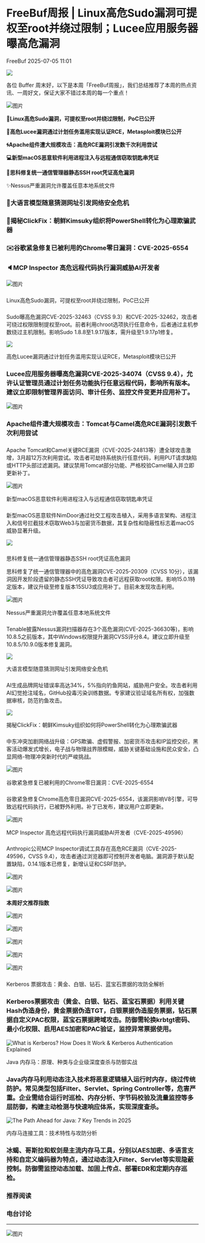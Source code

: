 #  FreeBuf周报 | Linux高危Sudo漏洞可提权至root并绕过限制；Lucee应用服务器曝高危漏洞  
 FreeBuf   2025-07-05 11:01  
  
![](https://mmbiz.qpic.cn/mmbiz_gif/qq5rfBadR38jUokdlWSNlAjmEsO1rzv3srXShFRuTKBGDwkj4gvYy34iajd6zQiaKl77Wsy9mjC0xBCRg0YgDIWg/640?wx_fmt=gif "")  
  
  
各位 Buffer 周末好，以下是本周「FreeBuf周报」，我们总结推荐了本周的热点资讯、一周好文，保证大家不错过本周的每一个重点！  
  
  
![图片](https://mmbiz.qpic.cn/mmbiz_jpg/qq5rfBadR3icJ1UiaObonmWJbuLyoLXdutZ6T0GL6AXwFA0IHVJ9Tl93JicaeTmN55VJBw0JKrJg4sQXdypbdzqibg/640?wx_fmt=other&from=appmsg&wxfrom=5&wx_lazy=1&wx_co=1&tp=webp "")  
  
  
**🤯Linux高危Sudo漏洞，可提权至root并绕过限制，PoC已公开**  
  
**👾高危Lucee漏洞通过计划任务滥用实现认证RCE，Metasploit模块已公开**  
  
**🌀Apache组件遭大规模攻击：高危RCE漏洞引发数千次利用尝试**  
  
**💻新型macOS恶意软件利用进程注入与远程通信窃取钥匙串凭证**  
  
**🛜思科修复统一通信管理器静态SSH root凭证高危漏洞**  
  
✨Nessus严重漏洞允许覆盖任意本地系统文件  
### 🔗大语言模型随意猜测网址引发网络安全危机  
### 🥷揭秘ClickFix：朝鲜Kimsuky组织将PowerShell转化为心理欺骗武器  
### ✉️谷歌紧急修复已被利用的Chrome零日漏洞：CVE-2025-6554  
### 🔈MCP Inspector 高危远程代码执行漏洞威胁AI开发者  
  
  
![图片](https://mmbiz.qpic.cn/mmbiz_png/qq5rfBadR3icFibibPIGEfXsibI0C3or4BS5NY7KgXpwrAo5WHiaX2SOibeoicce3vxyZozGALjYSLtYPrDiceL0UV2D3A/640?wx_fmt=other&from=appmsg&wxfrom=5&wx_lazy=1&wx_co=1&tp=webp "")  
###   
  
  
Linux高危Sudo漏洞，可提权至root并绕过限制，PoC已公开  
###   
  
Sudo曝高危漏洞CVE-2025-32463（CVSS 9.3）和CVE-2025-32462，攻击者可绕过权限限制提权至root。前者利用chroot选项执行任意命令，后者通过主机参数绕过主机限制。影响Sudo 1.8.8至1.9.17版本，需升级至1.9.17p1修复。  
  
![](https://mmbiz.qpic.cn/mmbiz_png/qq5rfBadR3ibAnU4vEr36WbU2bsWK319vibA19CgCE6jHU3bXVzd60lssmD9Y00qOnicXsJ9eSxIaFXO4UBk21tOw/640?wx_fmt=png&from=appmsg "")  
  
  
高危Lucee漏洞通过计划任务滥用实现认证RCE，Metasploit模块已公开  
###   
###   
  
### Lucee应用服务器曝高危漏洞CVE-2025-34074（CVSS 9.4），允许认证管理员通过计划任务功能执行任意远程代码，影响所有版本。建议立即限制管理界面访问、审计任务、监控文件变更并应用补丁。  
  
![图片](https://mmbiz.qpic.cn/mmbiz_jpg/qq5rfBadR3ica9YjnMjbyPguILa0zKicqhA6VAFf1szrOokO8SDPk9SLiah0AWqng9jk2yK0D6scFhgYMVE2TmfYQ/640?wx_fmt=jpeg&from=appmsg&tp=webp&wxfrom=5&wx_lazy=1 "")  
###   
  
### Apache组件遭大规模攻击：Tomcat与Camel高危RCE漏洞引发数千次利用尝试  
###   
###   
  
###   
  
Apache Tomcat和Camel关键RCE漏洞（CVE-2025-24813等）遭全球攻击激增，3月超12万次利用尝试。攻击者可劫持系统执行任意代码，利用PUT请求缺陷或HTTP头部过滤漏洞。建议禁用Tomcat部分功能、严格校验Camel输入并立即更新补丁。  
  
![图片](https://mmbiz.qpic.cn/mmbiz_png/qq5rfBadR3ica9YjnMjbyPguILa0zKicqhicnOlE1F7YSxlE0icNql7PR73mkCsu5rEQHGLq4KL7FL1Jkwrf2tdSUw/640?wx_fmt=png&from=appmsg&tp=webp&wxfrom=5&wx_lazy=1 "")  
  
  
新型macOS恶意软件利用进程注入与远程通信窃取钥匙串凭证  
###   
###   
  
###   
  
新型macOS恶意软件NimDoor通过社交工程攻击植入，采用多语言架构、进程注入和信号拦截技术窃取Web3与加密货币数据，其复杂性和隐蔽性标志着macOS威胁显著升级。  
  
![](https://mmbiz.qpic.cn/mmbiz_png/qq5rfBadR3ibAnU4vEr36WbU2bsWK319vkClW1H2cO35xm6tJSHNVcW3zu38BCexd8PnX9J4hv2F9NwrohCyreg/640?wx_fmt=png&from=appmsg "")  
###   
  
  
思科修复统一通信管理器静态SSH root凭证高危漏洞  
  
思科修复了统一通信管理器中的高危漏洞CVE-2025-20309（CVSS 10分），该漏洞因开发阶段遗留的静态SSH凭证导致攻击者可远程获取root权限。影响15.0.1特定版本，建议升级至修复版本15SU3或应用补丁。目前未发现攻击利用。  
  
![图片](https://mmbiz.qpic.cn/mmbiz_jpg/qq5rfBadR3ibAQoue6wgHf164hWwTEak1rKwUNlAC5nXrNDOpfemqtuXFUHZexCYgfUhMkl3AKQOHukIuNrlbJg/640?wx_fmt=jpeg&from=appmsg&tp=webp&wxfrom=5&wx_lazy=1 "")  
  
  
Nessus严重漏洞允许覆盖任意本地系统文件  
###   
###   
  
###   
  
###   
  
Tenable披露Nessus漏洞扫描器存在3个高危漏洞(CVE-2025-36630等)，影响10.8.5之前版本，其中Windows权限提升漏洞CVSS评分8.4。建议立即升级至10.8.5/10.9.0版本修复漏洞。  
  
![](https://mmbiz.qpic.cn/mmbiz_png/qq5rfBadR3ibAnU4vEr36WbU2bsWK319vPHpq10gHDz8TOPWUb5IGFMfQvHx9Uz1jdJgFdQpoZy5vRAFHcWBSvg/640?wx_fmt=png&from=appmsg "")  
  
  
大语言模型随意猜测网址引发网络安全危机  
###   
  
###   
  
###   
  
###   
  
AI生成品牌网址错误率高达34%，5%指向钓鱼网站，威胁用户安全。攻击者利用AI幻觉抢注域名，GitHub投毒污染训练数据。专家建议验证域名所有权，加强数据审核，防范钓鱼攻击。  
  
![](https://mmbiz.qpic.cn/mmbiz_png/qq5rfBadR3ibAnU4vEr36WbU2bsWK319vAnpI5Z5icib6HcCQlAgMVztvGnqKddicPkcerbDRC8w16bUe0wdhjpNVg/640?wx_fmt=png&from=appmsg "")  
  
  
揭秘ClickFix：朝鲜Kimsuky组织如何将PowerShell转化为心理欺骗武器  
  
###   
  
###   
  
###   
  
###   
  
中东冲突加剧网络战升级：GPS欺骗、虚假警报、加密货币攻击和IP监控交织，黑客活动爆发式增长，电子战与物理战界限模糊，威胁关键基础设施和民众安全，凸显网络-物理冲突新时代的严峻挑战。  
  
![图片](https://mmbiz.qpic.cn/mmbiz_jpg/qq5rfBadR3icgUvC6BMWGzibeXeQBrsXKkODXhyI1eQWHvdLcNRZVblNNqkGpyZxeicXK4dBNtLlQFO8dSkhLwlMQ/640?wx_fmt=jpeg&from=appmsg&tp=webp&wxfrom=5&wx_lazy=1 "")  
  
  
谷歌紧急修复已被利用的Chrome零日漏洞：CVE-2025-6554  
  
###   
  
###   
###   
  
###   
  
###   
  
谷歌紧急修复Chrome高危零日漏洞CVE-2025-6554，该漏洞影响V8引擎，可导致远程代码执行，已被野外利用。补丁已发布，建议用户立即更新。  
  
![图片](https://mmbiz.qpic.cn/mmbiz_jpg/qq5rfBadR3ib2oZzz7fu5ib8DRjTvSTx5XlkqHPQoeJcm78iaAuVzEuOzFto2XCibDXAoDibCKpLVx4V6dpVlI3viaYw/640?wx_fmt=jpeg&from=appmsg&tp=webp&wxfrom=5&wx_lazy=1 "")  
  
  
  
MCP Inspector 高危远程代码执行漏洞威胁AI开发者（CVE-2025-49596）  
  
###   
  
###   
###   
  
###   
  
###   
  
Anthropic公司MCP Inspector调试工具存在高危RCE漏洞（CVE-2025-49596，CVSS 9.4），攻击者通过浏览器即可控制开发者电脑。漏洞源于默认配置缺陷，0.14.1版本已修复，新增认证和CSRF防护。  
  
![图片](https://mmbiz.qpic.cn/mmbiz_jpg/qq5rfBadR38MSC47SvZnR0Q8u4CiadMkO4CyfwqRtBiart2SoHVE8cwWQnlPmBicT2Tt3geYibMN0HsPZk0rt1ciaJg/640?wx_fmt=webp&from=appmsg&tp=webp&wxfrom=5&wx_lazy=1 "")  
  
  
![图片](https://mmbiz.qpic.cn/mmbiz_png/qq5rfBadR3icFibibPIGEfXsibI0C3or4BS5Ce9OricKgAogLRlHYat9jaelbVESLOylPBnQQrU63TlHEs2zCbdNrKg/640?wx_fmt=other&from=appmsg&wxfrom=5&wx_lazy=1&wx_co=1&tp=webp "")  
  
**本周好文推荐指数**  
  
![图片](https://mmbiz.qpic.cn/mmbiz_png/qq5rfBadR3icFibibPIGEfXsibI0C3or4BS59ZQ6EsSUehyHWzxq6tIFG5b5TmautNPF3E0YDL2xav0dFmmibp2oT0w/640?wx_fmt=other&from=appmsg&wxfrom=5&wx_lazy=1&wx_co=1&tp=webp "")  
  
![图片](https://mmbiz.qpic.cn/mmbiz_png/qq5rfBadR3icFibibPIGEfXsibI0C3or4BS59ZQ6EsSUehyHWzxq6tIFG5b5TmautNPF3E0YDL2xav0dFmmibp2oT0w/640?wx_fmt=other&from=appmsg&wxfrom=5&wx_lazy=1&wx_co=1&tp=webp "")  
  
![图片](https://mmbiz.qpic.cn/mmbiz_png/qq5rfBadR3icFibibPIGEfXsibI0C3or4BS59ZQ6EsSUehyHWzxq6tIFG5b5TmautNPF3E0YDL2xav0dFmmibp2oT0w/640?wx_fmt=other&from=appmsg&wxfrom=5&wx_lazy=1&wx_co=1&tp=webp "")  
  
  
![图片](https://mmbiz.qpic.cn/mmbiz_png/qq5rfBadR3icFibibPIGEfXsibI0C3or4BS59ZQ6EsSUehyHWzxq6tIFG5b5TmautNPF3E0YDL2xav0dFmmibp2oT0w/640?wx_fmt=other&from=appmsg&wxfrom=5&wx_lazy=1&wx_co=1&tp=webp "")  
  
![图片](https://mmbiz.qpic.cn/mmbiz_png/qq5rfBadR3icFibibPIGEfXsibI0C3or4BS59ZQ6EsSUehyHWzxq6tIFG5b5TmautNPF3E0YDL2xav0dFmmibp2oT0w/640?wx_fmt=other&from=appmsg&wxfrom=5&wx_lazy=1&wx_co=1&tp=webp "")  
  
###   
  
  
Kerberos 票据攻击：黄金、白银、钻石、蓝宝石票据的攻防全解析  
###   
###   
  
### Kerberos票据攻击（黄金、白银、钻石、蓝宝石票据）利用关键Hash伪造身份，黄金票据伪造TGT，白银票据伪造服务票据，钻石票据自定义PAC权限，蓝宝石票据跨域攻击。防御需轮换krbtgt密码、最小化权限、启用AES加密和PAC验证，监控异常票据使用。  
  
![What is Kerberos? How Does It Work & Kerberos Authentication Explained](https://mmbiz.qpic.cn/mmbiz_jpg/qq5rfBadR3ibAnU4vEr36WbU2bsWK319vR73MXfWU5XvnpMooSEU60mr49s8NRW8wEsuPNRY2TVegnrWgEARUAw/640?wx_fmt=jpeg&from=appmsg "")  
  
  
Java 内存马：原理、种类与企业级深度查杀与防御实战  
###   
###   
  
### Java内存马利用动态注入技术将恶意逻辑植入运行时内存，绕过传统防护。常见类型包括Filter、Servlet、Spring Controller等，危害严重。企业需结合运行时巡检、内存分析、字节码校验及流量监控等多层防御，构建主动检测与快速响应体系，实现深度查杀。  
  
![The Path Ahead for Java: 7 Key Trends in 2025](https://mmbiz.qpic.cn/mmbiz_jpg/qq5rfBadR3ibAnU4vEr36WbU2bsWK319vONgXN58BL3268lqBM7pMpko8f10n6JJgjRf4LoEHiaPib1dJu0NKgPaA/640?wx_fmt=jpeg&from=appmsg "")  
  
  
内存马连接工具：技术特性与攻防分析  
###   
###   
  
###   
  
### 冰蝎、哥斯拉和蚁剑是主流内存马工具，分别以AES加密、多语言支持和自定义编码器为特点，通过动态注入Filter、Servlet等实现隐蔽控制。防御需监控动态加载、加固上传点、部署EDR和定期内存巡检。  
###   
###   
  
  
###   
###   
###   
### 推荐阅读  
  
[](https://mp.weixin.qq.com/s?__biz=MjM5NjA0NjgyMA==&mid=2651324107&idx=1&sn=f89429997e0347cfe1580cc8ca6e858b&scene=21#wechat_redirect)  
  
### 电台讨论  
  
****  
  
![图片](https://mmbiz.qpic.cn/mmbiz_gif/qq5rfBadR3icF8RMnJbsqatMibR6OicVrUDaz0fyxNtBDpPlLfibJZILzHQcwaKkb4ia57xAShIJfQ54HjOG1oPXBew/640?wx_fmt=gif&wxfrom=5&wx_lazy=1&tp=webp "")  
  
